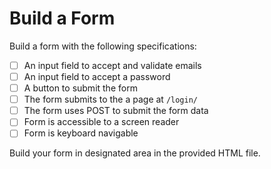 # Build a Form

Build a form with the following specifications:
- [ ] An input field to accept and validate emails   
- [ ] An input field to accept a password
- [ ] A button to submit the form
- [ ] The form submits to the a page at `/login/`
- [ ] The form uses POST to submit the form data
- [ ] Form is accessible to a screen reader
- [ ] Form is keyboard navigable

Build your form in designated area in the provided HTML file.
